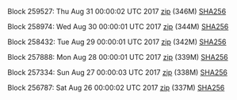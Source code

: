 Block 259527: Thu Aug 31 00:00:02 UTC 2017 [zip](https://transfer.sh/EwhLE/bootstrap.dat.20170831.zip) (346M) [SHA256](https://transfer.sh/40Ww1/sha256.txt)

Block 258974: Wed Aug 30 00:00:01 UTC 2017 [zip](https://transfer.sh/nCNoC/bootstrap.dat.20170830.zip) (344M) [SHA256](https://transfer.sh/RVpnH/sha256.txt)

Block 258432: Tue Aug 29 00:00:01 UTC 2017 [zip](https://transfer.sh/hpSJc/bootstrap.dat.20170829.zip) (342M) [SHA256](https://transfer.sh/i1Rxg/sha256.txt)

Block 257888: Mon Aug 28 00:00:01 UTC 2017 [zip](https://transfer.sh/9k5je/bootstrap.dat.20170828.zip) (339M) [SHA256](https://transfer.sh/13LoNs/sha256.txt)

Block 257334: Sun Aug 27 00:00:03 UTC 2017 [zip](https://transfer.sh/dDkXH/bootstrap.dat.20170827.zip) (338M) [SHA256](https://transfer.sh/WlKh2/sha256.txt)

Block 256787: Sat Aug 26 00:00:02 UTC 2017 [zip](https://transfer.sh/57CIh/bootstrap.dat.20170826.zip) (337M) [SHA256](https://transfer.sh/YFas0/sha256.txt)
